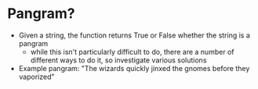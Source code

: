 # Pangram? 
* Given a string, the function returns True or False whether the string is a pangram
  * while this isn't particularly difficult to do, there are a number of different ways to do it, so investigate various solutions
* Example pangram: "The wizards quickly jinxed the gnomes before they vaporized"

